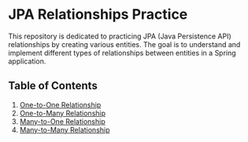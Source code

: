 # JPA Relationships Practice

This repository is dedicated to practicing JPA (Java Persistence API) relationships by creating various entities. The goal is to understand and implement different types of relationships between entities in a Spring application.

## Table of Contents

1. [One-to-One Relationship](#one-to-one-relationship)
2. [One-to-Many Relationship](#one-to-many-relationship)
3. [Many-to-One Relationship](#many-to-one-relationship)
4. [Many-to-Many Relationship](#many-to-many-relationship)
